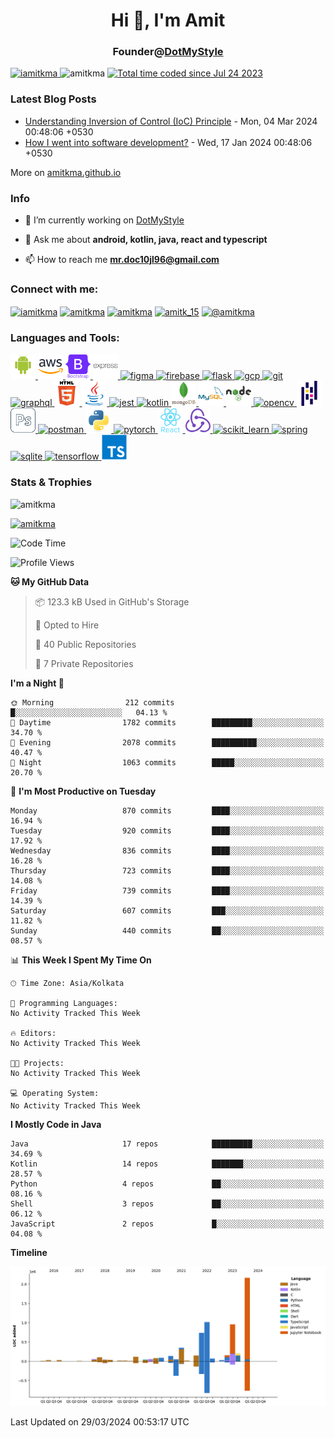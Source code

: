 <h1 align="center">Hi 👋, I'm Amit</h1>
<h3 align="center">Founder@<a href="https://github.com/amitkma/sunsergdev" alt="DotMyStyle Github">DotMyStyle</a></h3>

<p align="left"> 
  <a href="https://twitter.com/iamitkma" target="blank">
    <img src="https://img.shields.io/twitter/follow/iamitkma?logo=twitter&style=flat" alt="iamitkma" />
  </a>
  <img src="https://komarev.com/ghpvc/?username=amitkma&label=Profile%20views&color=0e75b6&style=flat" alt="amitkma"/>
  <a href="https://wakatime.com/@dfb84803-e01b-4bbb-a7a6-ce1214fdc3af"><img src="https://wakatime.com/badge/user/dfb84803-e01b-4bbb-a7a6-ce1214fdc3af.svg" alt="Total time coded since Jul 24 2023" /></a>
</p>

### Latest Blog Posts

<!-- START blog_posts -->
* [Understanding Inversion of Control (IoC) Principle](https://amitkma.github.io/posts/inversion-of-control/) - Mon, 04 Mar 2024 00:48:06 +0530
* [How I went into software development?](https://amitkma.github.io/posts/how-i-went-into-programming/) - Wed, 17 Jan 2024 00:48:06 +0530
<!-- END blog_posts -->

More on [amitkma.github.io](https://amitkma.github.io/)


### Info
- 🔭 I’m currently working on [DotMyStyle](https://dotmystyle.com)

- 💬 Ask me about **android, kotlin, java, react and typescript**

- 📫 How to reach me **mr.doc10jl96@gmail.com**

<h3 align="left">Connect with me:</h3>
<p align="left">
<a href="https://twitter.com/iamitkma" target="blank"><img align="center" src="https://raw.githubusercontent.com/rahuldkjain/github-profile-readme-generator/master/src/images/icons/Social/twitter.svg" alt="iamitkma" height="30" width="40" /></a>
<a href="https://linkedin.com/in/amitkma" target="blank"><img align="center" src="https://raw.githubusercontent.com/rahuldkjain/github-profile-readme-generator/master/src/images/icons/Social/linked-in-alt.svg" alt="amitkma" height="30" width="40" /></a>
<a href="https://fb.com/amitkma" target="blank"><img align="center" src="https://raw.githubusercontent.com/rahuldkjain/github-profile-readme-generator/master/src/images/icons/Social/facebook.svg" alt="amitkma" height="30" width="40" /></a>
<a href="https://instagram.com/amitk_15" target="blank"><img align="center" src="https://raw.githubusercontent.com/rahuldkjain/github-profile-readme-generator/master/src/images/icons/Social/instagram.svg" alt="amitk_15" height="30" width="40" /></a>
<a href="https://medium.com/@amitkma" target="blank"><img align="center" src="https://raw.githubusercontent.com/rahuldkjain/github-profile-readme-generator/master/src/images/icons/Social/medium.svg" alt="@amitkma" height="30" width="40" /></a>
</p>

<h3 align="left">Languages and Tools:</h3>
<p align="left"> <a href="https://developer.android.com" target="_blank" rel="noreferrer"> <img src="https://raw.githubusercontent.com/devicons/devicon/master/icons/android/android-original-wordmark.svg" alt="android" width="40" height="40"/> </a> <a href="https://aws.amazon.com" target="_blank" rel="noreferrer"> <img src="https://raw.githubusercontent.com/devicons/devicon/master/icons/amazonwebservices/amazonwebservices-original-wordmark.svg" alt="aws" width="40" height="40"/> </a> <a href="https://getbootstrap.com" target="_blank" rel="noreferrer"> <img src="https://raw.githubusercontent.com/devicons/devicon/master/icons/bootstrap/bootstrap-plain-wordmark.svg" alt="bootstrap" width="40" height="40"/> </a> <a href="https://expressjs.com" target="_blank" rel="noreferrer"> <img src="https://raw.githubusercontent.com/devicons/devicon/master/icons/express/express-original-wordmark.svg" alt="express" width="40" height="40"/> </a> <a href="https://www.figma.com/" target="_blank" rel="noreferrer"> <img src="https://www.vectorlogo.zone/logos/figma/figma-icon.svg" alt="figma" width="40" height="40"/> </a> <a href="https://firebase.google.com/" target="_blank" rel="noreferrer"> <img src="https://www.vectorlogo.zone/logos/firebase/firebase-icon.svg" alt="firebase" width="40" height="40"/> </a> <a href="https://flask.palletsprojects.com/" target="_blank" rel="noreferrer"> <img src="https://www.vectorlogo.zone/logos/pocoo_flask/pocoo_flask-icon.svg" alt="flask" width="40" height="40"/> </a> <a href="https://cloud.google.com" target="_blank" rel="noreferrer"> <img src="https://www.vectorlogo.zone/logos/google_cloud/google_cloud-icon.svg" alt="gcp" width="40" height="40"/> </a> <a href="https://git-scm.com/" target="_blank" rel="noreferrer"> <img src="https://www.vectorlogo.zone/logos/git-scm/git-scm-icon.svg" alt="git" width="40" height="40"/> </a> <a href="https://graphql.org" target="_blank" rel="noreferrer"> <img src="https://www.vectorlogo.zone/logos/graphql/graphql-icon.svg" alt="graphql" width="40" height="40"/> </a> <a href="https://www.w3.org/html/" target="_blank" rel="noreferrer"> <img src="https://raw.githubusercontent.com/devicons/devicon/master/icons/html5/html5-original-wordmark.svg" alt="html5" width="40" height="40"/> </a> <a href="https://www.java.com" target="_blank" rel="noreferrer"> <img src="https://raw.githubusercontent.com/devicons/devicon/master/icons/java/java-original.svg" alt="java" width="40" height="40"/> </a> <a href="https://jestjs.io" target="_blank" rel="noreferrer"> <img src="https://www.vectorlogo.zone/logos/jestjsio/jestjsio-icon.svg" alt="jest" width="40" height="40"/> </a> <a href="https://kotlinlang.org" target="_blank" rel="noreferrer"> <img src="https://www.vectorlogo.zone/logos/kotlinlang/kotlinlang-icon.svg" alt="kotlin" width="40" height="40"/> </a> <a href="https://www.mongodb.com/" target="_blank" rel="noreferrer"> <img src="https://raw.githubusercontent.com/devicons/devicon/master/icons/mongodb/mongodb-original-wordmark.svg" alt="mongodb" width="40" height="40"/> </a> <a href="https://www.mysql.com/" target="_blank" rel="noreferrer"> <img src="https://raw.githubusercontent.com/devicons/devicon/master/icons/mysql/mysql-original-wordmark.svg" alt="mysql" width="40" height="40"/> </a> <a href="https://nodejs.org" target="_blank" rel="noreferrer"> <img src="https://raw.githubusercontent.com/devicons/devicon/master/icons/nodejs/nodejs-original-wordmark.svg" alt="nodejs" width="40" height="40"/> </a> <a href="https://opencv.org/" target="_blank" rel="noreferrer"> <img src="https://www.vectorlogo.zone/logos/opencv/opencv-icon.svg" alt="opencv" width="40" height="40"/> </a> <a href="https://pandas.pydata.org/" target="_blank" rel="noreferrer"> <img src="https://raw.githubusercontent.com/devicons/devicon/2ae2a900d2f041da66e950e4d48052658d850630/icons/pandas/pandas-original.svg" alt="pandas" width="40" height="40"/> </a> <a href="https://www.photoshop.com/en" target="_blank" rel="noreferrer"> <img src="https://raw.githubusercontent.com/devicons/devicon/master/icons/photoshop/photoshop-line.svg" alt="photoshop" width="40" height="40"/> </a> <a href="https://postman.com" target="_blank" rel="noreferrer"> <img src="https://www.vectorlogo.zone/logos/getpostman/getpostman-icon.svg" alt="postman" width="40" height="40"/> </a> <a href="https://www.python.org" target="_blank" rel="noreferrer"> <img src="https://raw.githubusercontent.com/devicons/devicon/master/icons/python/python-original.svg" alt="python" width="40" height="40"/> </a> <a href="https://pytorch.org/" target="_blank" rel="noreferrer"> <img src="https://www.vectorlogo.zone/logos/pytorch/pytorch-icon.svg" alt="pytorch" width="40" height="40"/> </a> <a href="https://reactjs.org/" target="_blank" rel="noreferrer"> <img src="https://raw.githubusercontent.com/devicons/devicon/master/icons/react/react-original-wordmark.svg" alt="react" width="40" height="40"/> </a> <a href="https://redux.js.org" target="_blank" rel="noreferrer"> <img src="https://raw.githubusercontent.com/devicons/devicon/master/icons/redux/redux-original.svg" alt="redux" width="40" height="40"/> </a> <a href="https://scikit-learn.org/" target="_blank" rel="noreferrer"> <img src="https://upload.wikimedia.org/wikipedia/commons/0/05/Scikit_learn_logo_small.svg" alt="scikit_learn" width="40" height="40"/> </a> <a href="https://spring.io/" target="_blank" rel="noreferrer"> <img src="https://www.vectorlogo.zone/logos/springio/springio-icon.svg" alt="spring" width="40" height="40"/> </a> <a href="https://www.sqlite.org/" target="_blank" rel="noreferrer"> <img src="https://www.vectorlogo.zone/logos/sqlite/sqlite-icon.svg" alt="sqlite" width="40" height="40"/> </a> <a href="https://www.tensorflow.org" target="_blank" rel="noreferrer"> <img src="https://www.vectorlogo.zone/logos/tensorflow/tensorflow-icon.svg" alt="tensorflow" width="40" height="40"/> </a> <a href="https://www.typescriptlang.org/" target="_blank" rel="noreferrer"> <img src="https://raw.githubusercontent.com/devicons/devicon/master/icons/typescript/typescript-original.svg" alt="typescript" width="40" height="40"/> </a> </p>

### Stats & Trophies
<p><img src="https://github-readme-streak-stats.herokuapp.com/?user=amitkma&" alt="amitkma" /></p>
<p align="left"> <a href="https://github.com/ryo-ma/github-profile-trophy"><img src="https://github-profile-trophy.vercel.app/?username=amitkma" alt="amitkma" /></a> </p>

<!--START_SECTION:waka-->
![Code Time](http://img.shields.io/badge/Code%20Time-667%20hrs%2020%20mins-blue)

![Profile Views](http://img.shields.io/badge/Profile%20Views-0-blue)

**🐱 My GitHub Data** 

> 📦 123.3 kB Used in GitHub's Storage 
 > 
> 💼 Opted to Hire
 > 
> 📜 40 Public Repositories 
 > 
> 🔑 7 Private Repositories 
 > 
**I'm a Night 🦉** 

```text
🌞 Morning                212 commits         █░░░░░░░░░░░░░░░░░░░░░░░░   04.13 % 
🌆 Daytime                1782 commits        █████████░░░░░░░░░░░░░░░░   34.70 % 
🌃 Evening                2078 commits        ██████████░░░░░░░░░░░░░░░   40.47 % 
🌙 Night                  1063 commits        █████░░░░░░░░░░░░░░░░░░░░   20.70 % 
```
📅 **I'm Most Productive on Tuesday** 

```text
Monday                   870 commits         ████░░░░░░░░░░░░░░░░░░░░░   16.94 % 
Tuesday                  920 commits         ████░░░░░░░░░░░░░░░░░░░░░   17.92 % 
Wednesday                836 commits         ████░░░░░░░░░░░░░░░░░░░░░   16.28 % 
Thursday                 723 commits         ████░░░░░░░░░░░░░░░░░░░░░   14.08 % 
Friday                   739 commits         ████░░░░░░░░░░░░░░░░░░░░░   14.39 % 
Saturday                 607 commits         ███░░░░░░░░░░░░░░░░░░░░░░   11.82 % 
Sunday                   440 commits         ██░░░░░░░░░░░░░░░░░░░░░░░   08.57 % 
```


📊 **This Week I Spent My Time On** 

```text
🕑︎ Time Zone: Asia/Kolkata

💬 Programming Languages: 
No Activity Tracked This Week

🔥 Editors: 
No Activity Tracked This Week

🐱‍💻 Projects: 
No Activity Tracked This Week

💻 Operating System: 
No Activity Tracked This Week
```

**I Mostly Code in Java** 

```text
Java                     17 repos            █████████░░░░░░░░░░░░░░░░   34.69 % 
Kotlin                   14 repos            ███████░░░░░░░░░░░░░░░░░░   28.57 % 
Python                   4 repos             ██░░░░░░░░░░░░░░░░░░░░░░░   08.16 % 
Shell                    3 repos             ██░░░░░░░░░░░░░░░░░░░░░░░   06.12 % 
JavaScript               2 repos             █░░░░░░░░░░░░░░░░░░░░░░░░   04.08 % 
```



**Timeline**

![Lines of Code chart](https://raw.githubusercontent.com/amitkma/amitkma/master/assets/bar_graph.png)


 Last Updated on 29/03/2024 00:53:17 UTC
<!--END_SECTION:waka-->
